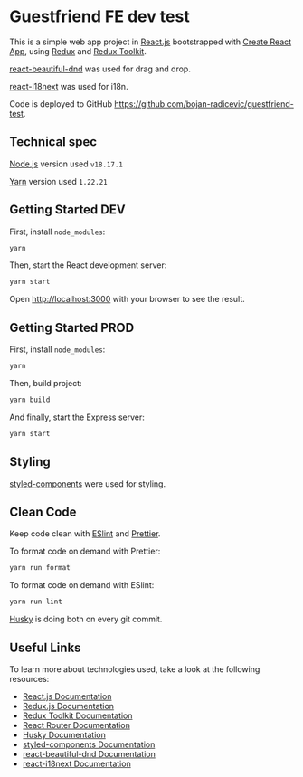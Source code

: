 # Guestfriend FE dev test

This is a simple web app project in [React.js](https://reactjs.org/)
bootstrapped
with [Create React App](https://github.com/facebook/create-react-app),
using [Redux](https://redux.js.org/)
and [Redux Toolkit](https://redux-toolkit.js.org/).

[react-beautiful-dnd](https://github.com/atlassian/react-beautiful-dnd) was
used for drag and drop.

[react-i18next](https://github.com/i18next/react-i18next) was
used for i18n.

Code is deployed to GitHub https://github.com/bojan-radicevic/guestfriend-test.

## Technical spec

[Node.js](https://nodejs.org/) version used `v18.17.1`

[Yarn](https://yarnpkg.com/) version used `1.22.21`

## Getting Started DEV

First, install `node_modules`:

```bash
yarn
```

Then, start the React development server:

```bash
yarn start
```

Open [http://localhost:3000](http://localhost:3000) with your browser
to see the result.

## Getting Started PROD

First, install `node_modules`:

```bash
yarn
```

Then, build project:

```bash
yarn build
```

And finally, start the Express server:

```bash
yarn start
```

## Styling

[styled-components](https://styled-components.com/) were used for styling.

## Clean Code

Keep code
clean with [ESlint](https://eslint.org/) and [Prettier](https://prettier.io/).

To format code on demand with Prettier:

```bash
yarn run format
```

To format code on demand with ESlint:

```bash
yarn run lint
```

[Husky](https://typicode.github.io/husky/) is doing both on every git commit.

## Useful Links

To learn more about technologies used, take a look at the following resources:

- [React.js Documentation](https://reactjs.org/docs/getting-started.html)
- [Redux.js Documentation](https://redux.js.org/introduction/getting-started)
- [Redux Toolkit Documentation](https://redux-toolkit.js.org/introduction/getting-started)
- [React Router Documentation](https://reactrouterdotcom.fly.dev/docs/en/v6)
- [Husky Documentation](https://typicode.github.io/husky/)
- [styled-components Documentation](https://styled-components.com/docs)
- [react-beautiful-dnd Documentation](https://github.com/atlassian/react-beautiful-dnd)
- [react-i18next Documentation](https://react.i18next.com/)
